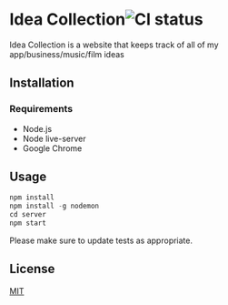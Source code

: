 # Idea Collection![CI status](https://img.shields.io/badge/build-passing-brightgreen.svg)

Idea Collection is a website that keeps track of all of my app/business/music/film ideas

## Installation

### Requirements
* Node.js
* Node live-server
* Google Chrome

## Usage

```javascript
npm install 
npm install -g nodemon
cd server
npm start
```
Please make sure to update tests as appropriate.

## License
[MIT](https://choosealicense.com/licenses/mit/)